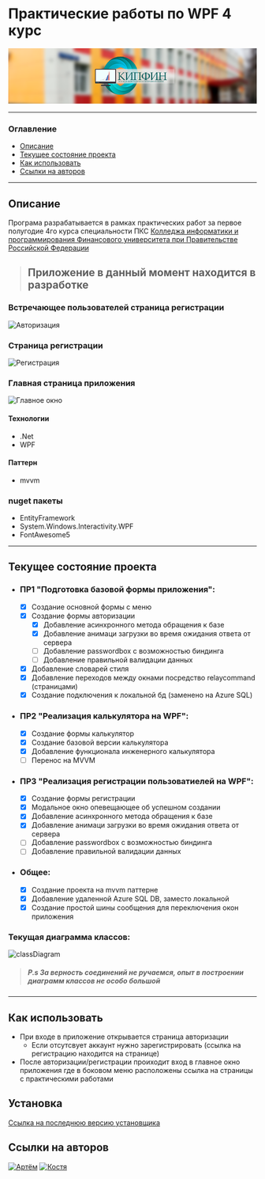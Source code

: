 # __Практические работы по WPF 4 курс__

![Project Image](https://raw.githubusercontent.com/Htomsik/Htomsik/main/Assets/collage.png)


---

### Оглавление

- [Описание](#Описание)
- [Текущее состояние проекта](#Текущее-состояние-проекта)
- [Как использовать](#Как-использовать)
- [Ссылки на авторов](#Ссылки-на-авторов)

---

## __Описание__

Програма разрабатывается в рамках практических работ за первое полугодие 4го курса специальности ПКС [Колледжа информатики и программирования Финансового университета при Правительстве Российской Федерации](http://www.fa.ru/org/spo/kip/Pages/Home.aspx)

>## __Приложение в данный момент находится в разработке__

### Встречающее пользователей страница регистрации

![Авторизация](https://raw.githubusercontent.com/Htomsik/Praktika4Kurs/master/ReadmyAssets/MainWindow.png)

### Страница регистрации

![Регистрация](https://raw.githubusercontent.com/Htomsik/Praktika4Kurs/master/ReadmyAssets/MainWindow.png)

### Главная страница приложения 
![Главное окно](https://raw.githubusercontent.com/Htomsik/Praktika4Kurs/master/ReadmyAssets/MainMenu.png)

#### Технологии

- .Net
- WPF

#### Паттерн

- mvvm

### nuget пакеты
- EntityFramework
- System.Windows.Interactivity.WPF
- FontAwesome5

---
## Текущее состояние проекта

- ### ПР1 "Подготовка базовой формы приложения":
   - [X] Создание основной формы с меню
   - [X] Создание формы авторизации
        - [X] Добавление асинхронного метода обращения к базе
        - [X] Добавление анимаци загрузки во время ожидания ответа от сервера
        - [ ] Добавление passwordbox с возможностью биндинга 
        - [ ] Добавление правильной валидации данных
   - [X] Добавление словарей стиля
   - [X] Добавление переходов между окнами посредство relaycommand (страницами)
   - [X] Создание подключения к локальной бд (заменено на 
   Azure SQL)
   
- ### ПР2 "Реализация калькулятора на WPF":
    - [X] Создание формы калькулятор
    - [X] Создание базовой версии калькулятора
    - [X] Добавление функционала инженерного калькулятора
    - [ ] Перенос на MVVM 

- ### ПР3 "Реализация регистрации пользоватиелей на WPF":
    - [X] Создание формы регистрации
    - [X] Модальное окно опевещающее об успешном создании
    - [X] Добавление асинхронного метода обращения к базе
    - [X] Добавление анимаци загрузки во время ожидания ответа от сервера
    - [ ] Добавление passwordbox с возможностью биндинга
    - [ ] Добавление правильной валидации данных 
   
- ### Общее:
    - [X] Создание проекта на mvvm паттерне
    - [X] Добавление удаленной Azure SQL DB, заместо локальной
    - [X] Создание простой шины сообщения для переключения окон приложения

### Текущая диаграмма классов:
![classDiagram](https://raw.githubusercontent.com/Htomsik/Praktika4Kurs/master/ReadmyAssets/ClassDiagram.png)

> ##### P.s За верность соединений не ручаемся, опыт в построении диаграмм классов не особо большой
   

---

## __Как использовать__

- При входе в приложение открывается страница авторизации
    - Если отсутсвует аккаунт нужно зарегистрировать (ссылка на регистрацию находится на странице)
- После авторизации/регистрации проиходит вход в главное окно приложения где в боковом меню расположены ссылка на страницы с практическими работами

## __Установка__

[Ссылка на последнюю версию установщика](https://drive.google.com/drive/folders/1aGvLi4t4F5CvNTLdGAfF7jjk9sNt0ofy?usp=sharing) 

## __Ссылки на авторов__
[![Артём](https://img.shields.io/badge/-Артём-1C1C22?style=for-the-badge&logo=vk&logoColor=red)](https://vk.com/id506987182)
[![Костя](https://img.shields.io/badge/-Костя-1C1C22?style=for-the-badge&logo=vk&logoColor=blue)](https://vk.com/jessnjake)







